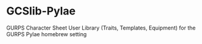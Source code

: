 # GCSlib-Pylae
GURPS Character Sheet User Library (Traits, Templates, Equipment) for the GURPS Pylae homebrew setting
